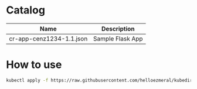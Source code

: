 # Catalog

| Name | Description | 
|---|---|
| cr-app-cenz1234-1.1.json | Sample Flask App |

# How to use
```bash
kubectl apply -f https://raw.githubusercontent.com/helloezmeral/kubedirector-library/main/catalog/cr-app-cenz1234-1.1.json
```
